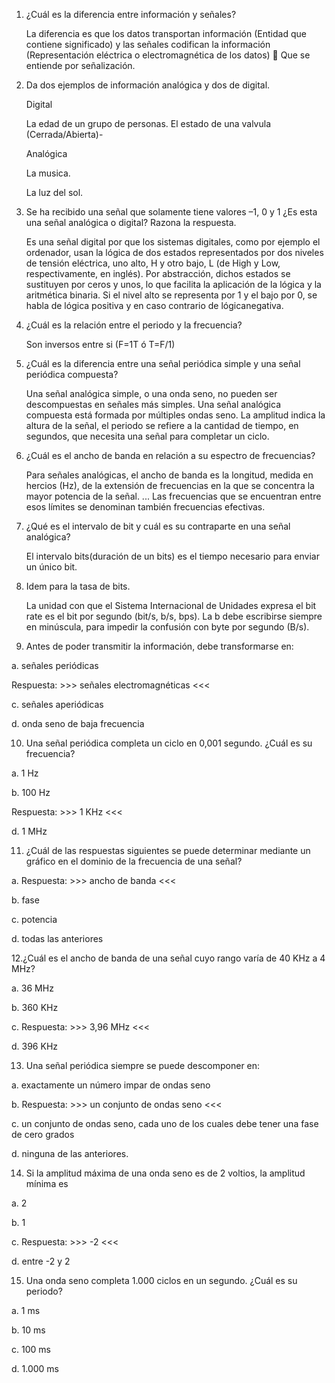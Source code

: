 1. ¿Cuál es la diferencia entre información y señales?

   La diferencia es que los datos transportan información (Entidad que contiene significado) y las señales codifican la información (Representación eléctrica o      electromagnética de los datos)  Que se entiende por señalización.


2. Da dos ejemplos de información analógica y dos de digital.

   Digital

   La edad de un grupo de personas.
   El estado de una valvula (Cerrada/Abierta)-

   Analógica

   La musica.
   
   La luz del sol.

3. Se ha recibido una señal que solamente tiene valores –1, 0 y 1 ¿Es esta una señal analógica o digital? Razona la respuesta.

   Es una señal digital por que los sistemas digitales, como por ejemplo el ordenador, usan la lógica de dos estados representados por dos niveles de tensión        eléctrica, uno alto, H y otro bajo, L (de High y Low, respectivamente, en inglés). Por abstracción, dichos estados se sustituyen por ceros y unos, lo que          facilita la aplicación de la lógica y la aritmética binaria. Si el nivel alto se representa por 1 y el bajo por 0, se habla de lógica positiva y en caso          contrario de lógicanegativa.

4. ¿Cuál es la relación entre el periodo y la frecuencia?
 
   Son inversos entre si (F=1T ó T=F/1)

5. ¿Cuál es la diferencia entre una señal periódica simple y una señal periódica compuesta?
 
   Una señal analógica simple, o una onda seno, no pueden ser descompuestas en señales más simples. Una señal analógica compuesta está formada por múltiples ondas    seno. La amplitud indica la altura de la señal, el periodo se refiere a la cantidad de tiempo, en segundos, que necesita una señal para completar un ciclo.
   
6. ¿Cuál es el ancho de banda en relación a su espectro de frecuencias?

   Para señales analógicas, el ancho de banda es la longitud, medida en hercios (Hz), de la extensión de frecuencias en la que se concentra la mayor potencia de      la señal. ... Las frecuencias que se encuentran entre esos límites se denominan también frecuencias efectivas.

7. ¿Qué es el intervalo de bit y cuál es su contraparte en una señal analógica?
   
   El intervalo bits(duración de un bits) es el tiempo necesario para enviar un único bit.

8. Idem para la tasa de bits.

   La unidad con que el Sistema Internacional de Unidades expresa el bit rate es el bit por segundo (bit/s, b/s, bps). La b debe escribirse siempre en minúscula,    para impedir la confusión con byte por segundo (B/s).

9. Antes de poder transmitir la información, debe transformarse en:

a. señales periódicas

Respuesta: >>> señales electromagnéticas <<<

c. señales aperiódicas

d. onda seno de baja frecuencia

10. Una señal periódica completa un ciclo en 0,001 segundo. ¿Cuál es su frecuencia?

a. 1 Hz

b. 100 Hz 

Respuesta: >>> 1 KHz <<< 

d. 1 MHz


11. ¿Cuál de las respuestas siguientes se puede determinar mediante un gráfico en el dominio de la frecuencia de una señal?

a. Respuesta: >>> ancho de banda <<<

b. fase

c. potencia

d. todas las anteriores

12.¿Cuál es el ancho de banda de una señal cuyo rango varía de 40 KHz a 4 MHz?

a. 36 MHz 

b. 360 KHz 

c. Respuesta: >>> 3,96 MHz <<< 

d. 396 KHz

13. Una señal periódica siempre se puede descomponer en:

a. exactamente un número impar de ondas seno

b. Respuesta: >>> un conjunto de ondas seno <<<

c. un conjunto de ondas seno, cada uno de los cuales debe tener una fase de cero grados

d. ninguna de las anteriores.

14. Si la amplitud máxima de una onda seno es de 2 voltios, la amplitud mínima es

a. 2

b. 1

c. Respuesta: >>> -2 <<<

d. entre -2 y 2

15. Una onda seno completa 1.000 ciclos en un segundo. ¿Cuál es su periodo?

a. 1 ms

b. 10 ms

c. 100 ms 

d. 1.000 ms

